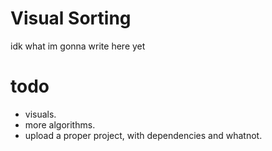 # Visual Sorting
idk what im gonna write here yet

# todo
- visuals.  
- more algorithms.  
- upload a proper project, with dependencies and whatnot.  
